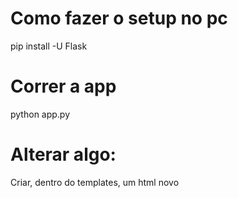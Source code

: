 # Como fazer o setup no pc
 pip install -U Flask
 
# Correr a app 
python app.py

# Alterar algo:

Criar, dentro do templates, um html novo 
